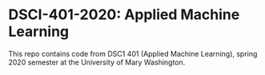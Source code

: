 # DSCI-401-2020: Applied Machine Learning
This repo contains code from DSC1 401 (Applied Machine Learning),
spring 2020 semester at the University of Mary Washington.
